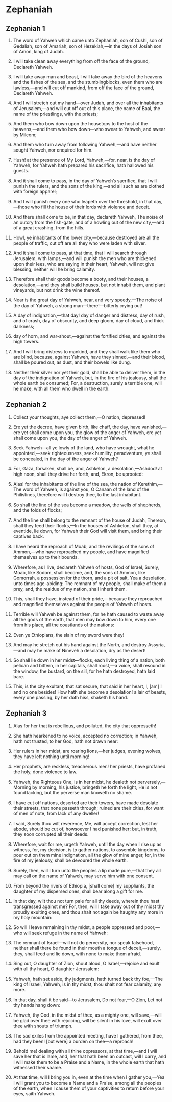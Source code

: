 # Zephaniah

## Zephaniah 1

1. The word of Yahweh which came unto Zephaniah, son of Cushi, son of Gedaliah, son of Amariah, son of Hezekiah,—in the days of Josiah son of Amon, king of Judah.

2. I will take clean away everything from off the face of the ground, Declareth Yahweh.

3. I will take away man and beast, I will take away the bird of the heavens and the fishes of the sea, and the stumblingblocks, even them who are lawless,—and will cut off mankind, from off the face of the ground, Declareth Yahweh.

4. And I will stretch out my hand—over Judah, and over all the inhabitants of Jerusalem,—and will cut off out of this place, the name of Baal, the name of the priestlings, with the priests;

5. And them who bow down upon the housetops to the host of the heavens,—and them who bow down—who swear to Yahweh, and swear by Milcom;

6. And them who turn away from following Yahweh,—and have neither sought Yahweh, nor enquired for him. 

7.  Hush! at the presence of My Lord, Yahweh,—for, near, is the day of Yahweh, for Yahweh hath prepared his sacrifice, hath hallowed his guests.

8. And it shall come to pass, in the day of Yahweh’s sacrifice, that I will punish the rulers, and the sons of the king,—and all such as are clothed with foreign apparel;

9. And I will punish every one who leapeth over the threshold, in that day,—those who fill the house of their lords with violence and deceit.

10. And there shall come to be, in that day, declareth Yahweh, The noise of an outcry from the fish-gate, and of a howling out of the new city,—and of a great crashing, from the hills.

11. Howl, ye inhabitants of the lower city,—because destroyed are all the people of traffic, cut off are all they who were laden with silver.

12. And it shall come to pass, at that time, that I will search through Jerusalem, with lamps,—and will punish the men who are thickened upon their lees, who are saying in their heart, Yahweh, will not give blessing, neither will he bring calamity.

13. Therefore shall their goods become a booty, and their houses, a desolation,—and they shall build houses, but not inhabit them, and plant vineyards, but not drink the wine thereof. 

14.  Near is the great day of Yahweh, near, and very speedy,—The noise of the day of Yahweh, a strong man—there!—bitterly crying out!

15. A day of indignation,—that day! day of danger and distress, day of rush, and of crash, day of obscurity, and deep gloom, day of cloud, and thick darkness;

16. day of horn, and war-shout,—against the fortified cities, and against the high towers.

17. And I will bring distress to mankind, and they shall walk like them who are blind, because, against Yahweh, have they sinned,—and their blood, shall be poured out, as dust, and their bowels like dung.

18. Neither their silver nor yet their gold, shall be able to deliver them, in the day of the indignation of Yahweh, but, in the fire of his jealousy, shall the whole earth be consumed; For, a destruction, surely a terrible one, will he make, with all them who dwell in the earth.  

## Zephaniah 2

1. Collect your thoughts, aye collect them,—O nation, depressed!

2. Ere yet the decree, have given birth, like chaff, the day, have vanished,—ere yet shall come upon you, the glow of the anger of Yahweh, ere yet shall come upon you, the day of the anger of Yahweh.

3. Seek Yahweh—all ye lowly of the land, who have wrought, what he appointed,—seek righteousness, seek humility, peradventure, ye shall be concealed, in the day of the anger of Yahweh? 

4.  For, Gaza, forsaken, shall be, and, Ashkelon, a desolation,—Ashdod! at high noon, shall they drive her forth, and, Ekron, be uprooted:

5. Alas! for the inhabitants of the line of the sea, the nation of Kerethim,—The word of Yahweh, is against you, O Canaan of the land of the Philistines, therefore will I destroy thee, to the last inhabitant.

6. So shall the line of the sea become a meadow, the wells of shepherds, and the folds of flocks;

7. And the line shall belong to the remnant of the house of Judah, Thereon, shall they feed their flocks,—In the houses of Ashkelon, shall they, at eventide, lie down, for Yahweh their God will visit them, and bring their captives back. 

8.  I have heard the reproach of Moab, and the revilings of the sons of Ammon,—who have reproached my people, and have magnified themselves up to their bounds.

9. Wherefore, as I live, declareth Yahweh of hosts, God of Israel, Surely, Moab, like Sodom, shall become, and, the sons of Ammon, like Gomorrah, a possession for the thorn, and a pit of salt, Yea a desolation, unto times age-abiding: The remnant of my people, shall make of them a prey, and, the residue of my nation, shall inherit them.

10. This, shall they have, instead of their pride,—because they reproached and magnified themselves against the people of Yahweh of hosts.

11. Terrible will Yahweh be against them, for he hath caused to waste away all the gods of the earth, that men may bow down to him, every one from his place, all the coastlands of the nations: 

12.  Even ye Ethiopians, the slain of my sword were they!

13. And may he stretch out his hand against the North, and destroy Assyria,—and may he make of Nineveh a desolation, dry as the desert!

14. So shall lie down in her midst—flocks, each living thing of a nation, both pelican and bittern, in her capitals, shall roost,—a voice, shall resound in the window, the bustard, on the sill, for he hath destroyed, hath laid bare.

15. This, is the city exultant, that sat secure, that said in her heart, I, [am] ! and no one besides! How hath she become a desolation! a lair of beasts, every one passing, by her doth hiss, shaketh his hand.  

## Zephaniah 3

1. Alas for her that is rebellious, and polluted, the city that oppresseth!

2. She hath hearkened to no voice, accepted no correction; in Yahweh, hath not trusted, to her God, hath not drawn near:

3. Her rulers in her midst, are roaring lions,—her judges, evening wolves, they have left nothing until morning!

4. Her prophets, are reckless, treacherous men! her priests, have profaned the holy, done violence to law.

5. Yahweh, the Righteous One, is in her midst, he dealeth not perversely,—Morning by morning, his justice, bringeth he forth the light, He is not found lacking, but the perverse man knoweth no shame.

6. I have cut off nations, deserted are their towers, have made desolate their streets, that none passeth through; ruined are their cities, for want of men of note, from lack of any dweller!

7. I said, Surely thou wilt reverence, Me, wilt accept correction, lest her abode, should be cut of, howsoever I had punished her; but, in truth, they soon corrupted all their deeds. 

8.  Wherefore, wait for me, urgeth Yahweh, until the day when I rise up as witness, for, my decision, is to gather nations, to assemble kingdoms, to pour out on them mine indignation, all the glow of mine anger, for, in the fire of my jealousy, shall be devoured the whole earth.

9. Surely, then, will I turn unto the peoples a lip made pure,—that they all may call on the name of Yahweh, may serve him with one consent.

10. From beyond the rivers of Ethiopia, [shall come] my suppliants, the daughter of my dispersed ones, shall bear along a gift for me.

11. In that day, wilt thou not turn pale for all thy deeds, wherein thou hast transgressed against me? For, then, will I take away out of thy midst thy proudly exulting ones, and thou shalt not again be haughty any more in my holy mountain:

12. So will I leave remaining in thy midst, a people oppressed and poor,—who will seek refuge in the name of Yahweh:

13. The remnant of Israel—will not do perversity, nor speak falsehood, neither shall there be found in their mouth a tongue of deceit,—surely, they, shall feed and lie down, with none to make them afraid. 

14.  Sing out, O daughter of Zion, shout aloud, O Israel,—rejoice and exult with all thy heart, O daughter Jerusalem:

15. Yahweh, hath set aside, thy judgments, hath turned back thy foe,—The king of Israel, Yahweh, is in thy midst, thou shalt not fear calamity, any more.

16. In that day, shall it be said—to Jerusalem, Do not fear,—O Zion, Let not thy hands hang down:

17. Yahweh, thy God, in the midst of thee, as a mighty one, will save,—will be glad over thee with rejoicing, will be silent in his love, will exult over thee with shouts of triumph.

18. The sad exiles from the appointed meeting, have I gathered, from thee, had they been! [but were] a burden on thee—a reproach!

19. Behold me! dealing with all thine oppressors, at that time,—and I will save her that is lame, and, her that hath been an outcast, will I carry, and I will make them to be a Praise and a Name, in the whole earth that hath witnessed their shame.

20. At that time, will I bring you in, even at the time when I gather you,—Yea I will grant you to become a Name and a Praise, among all the peoples of the earth, when I cause them of your captivities to return before your eyes, saith Yahweh.   